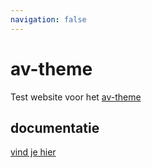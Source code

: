 ```yaml
---
navigation: false
---
```


# av-theme

Test website voor het [av-theme](https://github.com/vernaillen/av-theme)

## documentatie

[vind je hier](https://av-theme-docs.netlify.app/)
